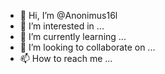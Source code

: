 - 👋 Hi, I’m @Anonimus16l
- 👀 I’m interested in ...
- 🌱 I’m currently learning ...
- 💞️ I’m looking to collaborate on ...
- 📫 How to reach me ...

<!---
Anonimus16l/Anonimus16l is a ✨ special ✨ repository because its `README.md` (this file) appears on your GitHub profile.
You can click the Preview link to take a look at your changes.
--->
